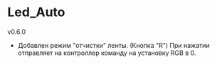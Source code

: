 # Led_Auto

v0.6.0
- Добавлен режим "отчистки" ленты. (Кнопка "R")
При нажатии отправляет на контроллер команду на установку RGB в 0.
